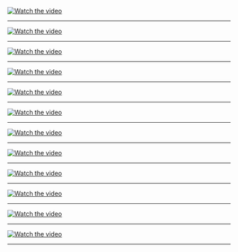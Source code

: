 [![Watch the video](https://img.youtube.com/vi/y4rE-jVqrRY/hqdefault.jpg)](https://www.youtube.com/embed/y4rE-jVqrRY)  
___  
[![Watch the video](https://img.youtube.com/vi/Xw1CG5HWVts/hqdefault.jpg)](https://www.youtube.com/embed/Xw1CG5HWVts)  
___  
[![Watch the video](https://img.youtube.com/vi/-O1_MSMVBPc/hqdefault.jpg)](https://www.youtube.com/embed/-O1_MSMVBPc)  
___  
[![Watch the video](https://img.youtube.com/vi/1Vug-H3r88c/hqdefault.jpg)](https://www.youtube.com/embed/1Vug-H3r88c)  
___  
[![Watch the video](https://img.youtube.com/vi/x4X7srbXf1k/hqdefault.jpg)](https://www.youtube.com/embed/x4X7srbXf1k)  
___  
[![Watch the video](https://img.youtube.com/vi/Du5ywps8cyI/hqdefault.jpg)](https://www.youtube.com/embed/Du5ywps8cyI)  
___  
[![Watch the video](https://img.youtube.com/vi/NL5DO8mJPsc/hqdefault.jpg)](https://www.youtube.com/embed/NL5DO8mJPsc)  
___  
[![Watch the video](https://img.youtube.com/vi/VV0teyLZWi0/hqdefault.jpg)](https://www.youtube.com/embed/VV0teyLZWi0)  
___  
[![Watch the video](https://img.youtube.com/vi/hqX91iZo5_g/hqdefault.jpg)](https://www.youtube.com/embed/hqX91iZo5_g)  
___  
[![Watch the video](https://img.youtube.com/vi/RoLhvoEPXsQ/hqdefault.jpg)](https://www.youtube.com/embed/RoLhvoEPXsQ)  
___  
[![Watch the video](https://img.youtube.com/vi/ntyP_urAuZM/hqdefault.jpg)](https://www.youtube.com/embed/ntyP_urAuZM)  
___  
[![Watch the video](https://img.youtube.com/vi/BGV57yOxkig/hqdefault.jpg)](https://www.youtube.com/embed/BGV57yOxkig)  
___  

